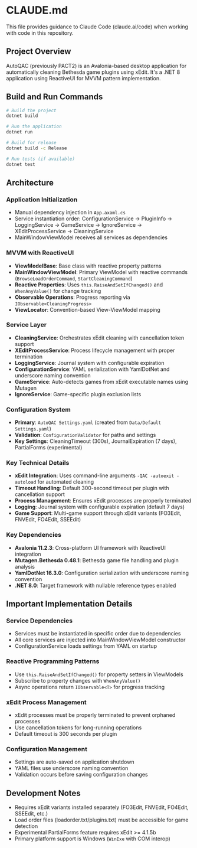 # CLAUDE.md

This file provides guidance to Claude Code (claude.ai/code) when working with code in this repository.

## Project Overview

AutoQAC (previously PACT2) is an Avalonia-based desktop application for automatically cleaning Bethesda game plugins using xEdit. It's a .NET 8 application using ReactiveUI for MVVM pattern implementation.

## Build and Run Commands

```bash
# Build the project
dotnet build

# Run the application
dotnet run

# Build for release
dotnet build -c Release

# Run tests (if available)
dotnet test
```

## Architecture

### Application Initialization
- Manual dependency injection in `App.axaml.cs`
- Service instantiation order: ConfigurationService → PluginInfo → LoggingService → GameService → IgnoreService → XEditProcessService → CleaningService
- MainWindowViewModel receives all services as dependencies

### MVVM with ReactiveUI
- **ViewModelBase**: Base class with reactive property patterns
- **MainWindowViewModel**: Primary ViewModel with reactive commands (`BrowseLoadOrderCommand`, `StartCleaningCommand`)
- **Reactive Properties**: Uses `this.RaiseAndSetIfChanged()` and `WhenAnyValue()` for change tracking
- **Observable Operations**: Progress reporting via `IObservable<CleaningProgress>`
- **ViewLocator**: Convention-based View-ViewModel mapping

### Service Layer
- **CleaningService**: Orchestrates xEdit cleaning with cancellation token support
- **XEditProcessService**: Process lifecycle management with proper termination
- **LoggingService**: Journal system with configurable expiration
- **ConfigurationService**: YAML serialization with YamlDotNet and underscore naming convention
- **GameService**: Auto-detects games from xEdit executable names using Mutagen
- **IgnoreService**: Game-specific plugin exclusion lists

### Configuration System
- **Primary**: `AutoQAC Settings.yaml` (created from `Data/Default Settings.yaml`)
- **Validation**: `ConfigurationValidator` for paths and settings
- **Key Settings**: CleaningTimeout (300s), JournalExpiration (7 days), PartialForms (experimental)

### Key Technical Details

- **xEdit Integration**: Uses command-line arguments `-QAC -autoexit -autoload` for automated cleaning
- **Timeout Handling**: Default 300-second timeout per plugin with cancellation support
- **Process Management**: Ensures xEdit processes are properly terminated
- **Logging**: Journal system with configurable expiration (default 7 days)
- **Game Support**: Multi-game support through xEdit variants (FO3Edit, FNVEdit, FO4Edit, SSEEdit)

### Key Dependencies

- **Avalonia 11.2.3**: Cross-platform UI framework with ReactiveUI integration
- **Mutagen.Bethesda 0.48.1**: Bethesda game file handling and plugin analysis
- **YamlDotNet 16.3.0**: Configuration serialization with underscore naming convention
- **.NET 8.0**: Target framework with nullable reference types enabled

## Important Implementation Details

### Service Dependencies
- Services must be instantiated in specific order due to dependencies
- All core services are injected into MainWindowViewModel constructor
- ConfigurationService loads settings from YAML on startup

### Reactive Programming Patterns
- Use `this.RaiseAndSetIfChanged()` for property setters in ViewModels
- Subscribe to property changes with `WhenAnyValue()`  
- Async operations return `IObservable<T>` for progress tracking

### xEdit Process Management
- xEdit processes must be properly terminated to prevent orphaned processes
- Use cancellation tokens for long-running operations
- Default timeout is 300 seconds per plugin

### Configuration Management
- Settings are auto-saved on application shutdown
- YAML files use underscore naming convention
- Validation occurs before saving configuration changes

## Development Notes

- Requires xEdit variants installed separately (FO3Edit, FNVEdit, FO4Edit, SSEEdit, etc.)
- Load order files (loadorder.txt/plugins.txt) must be accessible for game detection
- Experimental PartialForms feature requires xEdit >= 4.1.5b
- Primary platform support is Windows (`WinExe` with COM interop)